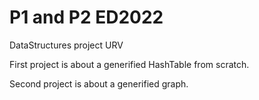 # P1 and P2 ED2022
DataStructures project URV

First project is about a generified HashTable from scratch.

Second project is about a generified graph.

